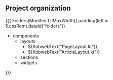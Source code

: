 ## <span data-id="title">Project organization</span>

{{{ Folders(Modifier.fillMaxWidth().padding(left = 5.cssRem).dataId("folders"))

* components
  * layouts
    * ${KobwebText("PageLayout.kt")}
    * ${KobwebText("ArticleLayout.kt")}
  * sections
  * widgets

}}}
